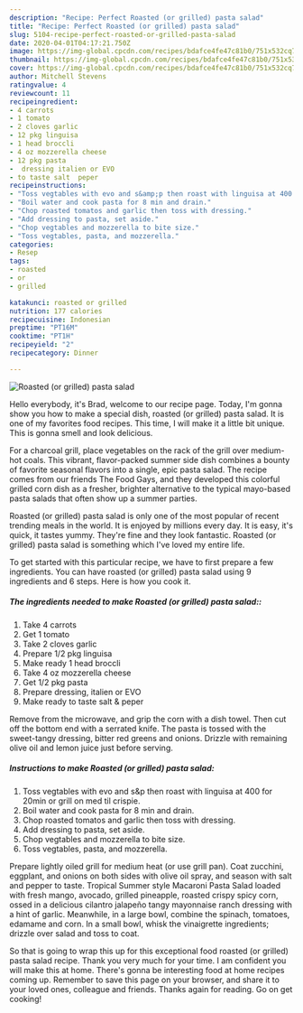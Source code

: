 ```yaml
---
description: "Recipe: Perfect Roasted (or grilled) pasta salad"
title: "Recipe: Perfect Roasted (or grilled) pasta salad"
slug: 5104-recipe-perfect-roasted-or-grilled-pasta-salad
date: 2020-04-01T04:17:21.750Z
image: https://img-global.cpcdn.com/recipes/bdafce4fe47c81b0/751x532cq70/roasted-or-grilled-pasta-salad-recipe-main-photo.jpg
thumbnail: https://img-global.cpcdn.com/recipes/bdafce4fe47c81b0/751x532cq70/roasted-or-grilled-pasta-salad-recipe-main-photo.jpg
cover: https://img-global.cpcdn.com/recipes/bdafce4fe47c81b0/751x532cq70/roasted-or-grilled-pasta-salad-recipe-main-photo.jpg
author: Mitchell Stevens
ratingvalue: 4
reviewcount: 11
recipeingredient:
- 4 carrots
- 1 tomato
- 2 cloves garlic
- 12 pkg linguisa
- 1 head broccli
- 4 oz mozzerella cheese
- 12 pkg pasta
-  dressing italien or EVO
- to taste salt  peper
recipeinstructions:
- "Toss vegtables with evo and s&amp;p then roast with linguisa at 400 for 20min or grill on med til crispie."
- "Boil water and cook pasta for 8 min and drain."
- "Chop roasted tomatos and garlic then toss with dressing."
- "Add dressing to pasta, set aside."
- "Chop vegtables and mozzerella to bite size."
- "Toss vegtables, pasta, and mozzerella."
categories:
- Resep
tags:
- roasted
- or
- grilled

katakunci: roasted or grilled
nutrition: 177 calories
recipecuisine: Indonesian
preptime: "PT16M"
cooktime: "PT1H"
recipeyield: "2"
recipecategory: Dinner

---
```



![Roasted (or grilled) pasta salad](https://img-global.cpcdn.com/recipes/bdafce4fe47c81b0/751x532cq70/roasted-or-grilled-pasta-salad-recipe-main-photo.jpg)

Hello everybody, it's Brad, welcome to our recipe page. Today, I'm gonna show you how to make a special dish, roasted (or grilled) pasta salad. It is one of my favorites food recipes. This time, I will make it a little bit unique. This is gonna smell and look delicious.

For a charcoal grill, place vegetables on the rack of the grill over medium-hot coals. This vibrant, flavor-packed summer side dish combines a bounty of favorite seasonal flavors into a single, epic pasta salad. The recipe comes from our friends The Food Gays, and they developed this colorful grilled corn dish as a fresher, brighter alternative to the typical mayo-based pasta salads that often show up a summer parties.

Roasted (or grilled) pasta salad is only one of the most popular of recent trending meals in the world. It is enjoyed by millions every day. It is easy, it's quick, it tastes yummy. They're fine and they look fantastic. Roasted (or grilled) pasta salad is something which I've loved my entire life.


To get started with this particular recipe, we have to first prepare a few ingredients. You can have roasted (or grilled) pasta salad using 9 ingredients and 6 steps. Here is how you cook it.

##### The ingredients needed to make Roasted (or grilled) pasta salad::

1. Take 4 carrots
1. Get 1 tomato
1. Take 2 cloves garlic
1. Prepare 1/2 pkg linguisa
1. Make ready 1 head broccli
1. Take 4 oz mozzerella cheese
1. Get 1/2 pkg pasta
1. Prepare  dressing, italien or EVO
1. Make ready to taste salt &amp; peper


Remove from the microwave, and grip the corn with a dish towel. Then cut off the bottom end with a serrated knife. The pasta is tossed with the sweet-tangy dressing, bitter red greens and onions. Drizzle with remaining olive oil and lemon juice just before serving. 

##### Instructions to make Roasted (or grilled) pasta salad:

1. Toss vegtables with evo and s&amp;p then roast with linguisa at 400 for 20min or grill on med til crispie.
1. Boil water and cook pasta for 8 min and drain.
1. Chop roasted tomatos and garlic then toss with dressing.
1. Add dressing to pasta, set aside.
1. Chop vegtables and mozzerella to bite size.
1. Toss vegtables, pasta, and mozzerella.


Prepare lightly oiled grill for medium heat (or use grill pan). Coat zucchini, eggplant, and onions on both sides with olive oil spray, and season with salt and pepper to taste. Tropical Summer style Macaroni Pasta Salad loaded with fresh mango, avocado, grilled pineapple, roasted crispy spicy corn, ossed in a delicious cilantro jalapeño tangy mayonnaise ranch dressing with a hint of garlic. Meanwhile, in a large bowl, combine the spinach, tomatoes, edamame and corn. In a small bowl, whisk the vinaigrette ingredients; drizzle over salad and toss to coat. 

So that is going to wrap this up for this exceptional food roasted (or grilled) pasta salad recipe. Thank you very much for your time. I am confident you will make this at home. There's gonna be interesting food at home recipes coming up. Remember to save this page on your browser, and share it to your loved ones, colleague and friends. Thanks again for reading. Go on get cooking!
